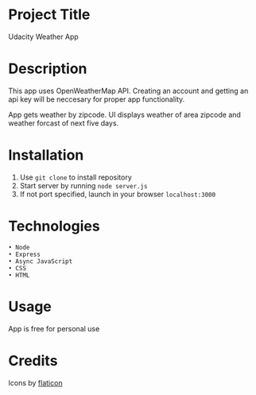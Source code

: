 # Project Title

Udacity Weather App

# Description

This app uses OpenWeatherMap API. Creating an account and getting an api key
will be neccesary for proper app functionality. 

App gets weather by zipcode. UI displays weather of area zipcode and weather
forcast of next five days.

# Installation 

1. Use ```git clone``` to install repository
2. Start server by running ```node server.js```
3. If not port specified, launch in your browser ```localhost:3000```

# Technologies

    • Node
    • Express
    • Async JavaScript
    • CSS
    • HTML

# Usage

App is free for personal use

# Credits

Icons by [flaticon](https://www.flaticon.com/search?word=location&type=icon)
